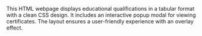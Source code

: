 This HTML webpage displays educational qualifications in a tabular format with a clean CSS design. It includes an interactive popup modal for viewing certificates. The layout ensures a user-friendly experience with an overlay effect.

